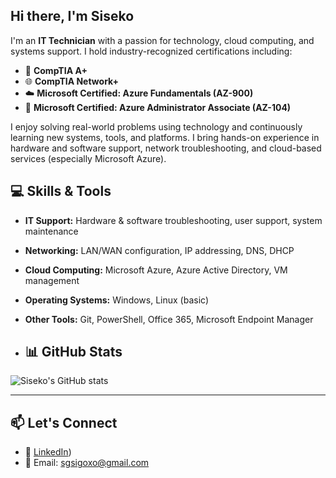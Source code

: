 ## Hi there, I'm Siseko

I'm an **IT Technician** with a passion for technology, cloud computing, and systems support. I hold industry-recognized certifications including:

- 📘 **CompTIA A+**
- 🌐 **CompTIA Network+**
- ☁️ **Microsoft Certified: Azure Fundamentals (AZ-900)**
- 🔧 **Microsoft Certified: Azure Administrator Associate (AZ-104)**

I enjoy solving real-world problems using technology and continuously learning new systems, tools, and platforms. I bring hands-on experience in hardware and software support, network troubleshooting, and cloud-based services (especially Microsoft Azure).

## 💻 Skills & Tools

- **IT Support:** Hardware & software troubleshooting, user support, system maintenance
- **Networking:** LAN/WAN configuration, IP addressing, DNS, DHCP
- **Cloud Computing:** Microsoft Azure, Azure Active Directory, VM management
- **Operating Systems:** Windows, Linux (basic)
- **Other Tools:** Git, PowerShell, Office 365, Microsoft Endpoint Manager

- ## 📊 GitHub Stats

![Siseko's GitHub stats](https://github-readme-stats.vercel.app/api?username=your-username&show_icons=true&theme=default)

---

## 📫 Let's Connect

- 💼 [LinkedIn](https://www.linkedin.com/in/siseko-sigoxo/))  
- 📧 Email: sgsigoxo@gmail.com  


